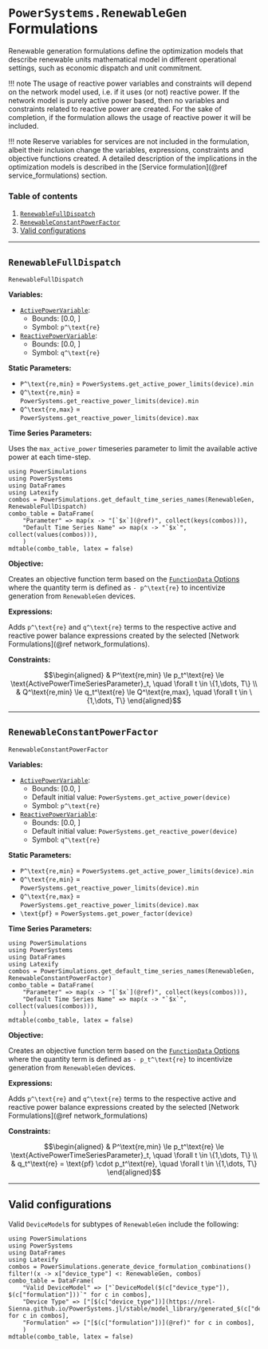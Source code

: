 # `PowerSystems.RenewableGen` Formulations

Renewable generation formulations define the optimization models that describe renewable units mathematical model in different operational settings, such as economic dispatch and unit commitment.

!!! note
    The usage of reactive power variables and constraints will depend on the network model used, i.e. if it uses (or not) reactive power. If the network model is purely active power based, then no variables and constraints related to reactive power are created. For the sake of completion, if the formulation allows the usage of reactive power it will be included.

!!! note
    Reserve variables for services are not included in the formulation, albeit their inclusion change the variables, expressions, constraints and objective functions created. A detailed description of the implications in the optimization models is described in the [Service formulation](@ref service_formulations) section.

### Table of contents

1. [`RenewableFullDispatch`](#RenewableFullDispatch)
2. [`RenewableConstantPowerFactor`](#RenewableConstantPowerFactor)
3. [Valid configurations](#Valid-configurations)

---

## `RenewableFullDispatch`

```@docs
RenewableFullDispatch
```

**Variables:**

- [`ActivePowerVariable`](@ref):
  - Bounds: [0.0, ]
  - Symbol: ``p^\text{re}``
- [`ReactivePowerVariable`](@ref):
  - Bounds: [0.0, ]
  - Symbol: ``q^\text{re}``

**Static Parameters:**

- ``P^\text{re,min}`` = `PowerSystems.get_active_power_limits(device).min`
- ``Q^\text{re,min}`` = `PowerSystems.get_reactive_power_limits(device).min`
- ``Q^\text{re,max}`` = `PowerSystems.get_reactive_power_limits(device).max`

**Time Series Parameters:**

Uses the `max_active_power` timeseries parameter to limit the available active power at each time-step.

```@eval
using PowerSimulations
using PowerSystems
using DataFrames
using Latexify
combos = PowerSimulations.get_default_time_series_names(RenewableGen, RenewableFullDispatch)
combo_table = DataFrame(
    "Parameter" => map(x -> "[`$x`](@ref)", collect(keys(combos))),
    "Default Time Series Name" => map(x -> "`$x`", collect(values(combos))),
    )
mdtable(combo_table, latex = false)
```

**Objective:**

Creates an objective function term based on the [`FunctionData` Options](@ref) where the quantity term is defined as ``- p^\text{re}`` to incentivize generation from `RenewableGen` devices.


**Expressions:**

Adds ``p^\text{re}`` and ``q^\text{re}`` terms to the respective active and reactive power balance expressions created by the selected [Network Formulations](@ref network_formulations).

**Constraints:**

```math
\begin{aligned}
&  P^\text{re,min} \le p_t^\text{re} \le \text{ActivePowerTimeSeriesParameter}_t, \quad \forall t \in \{1,\dots, T\} \\
&  Q^\text{re,min} \le q_t^\text{re} \le Q^\text{re,max}, \quad \forall t \in \{1,\dots, T\}
\end{aligned}
```

---

## `RenewableConstantPowerFactor`

```@docs
RenewableConstantPowerFactor
```

**Variables:**

- [`ActivePowerVariable`](@ref):
  - Bounds: [0.0, ]
  - Default initial value: `PowerSystems.get_active_power(device)`
  - Symbol: ``p^\text{re}``
- [`ReactivePowerVariable`](@ref):
  - Bounds: [0.0, ]
  - Default initial value: `PowerSystems.get_reactive_power(device)`
  - Symbol: ``q^\text{re}``

**Static Parameters:**

- ``P^\text{re,min}`` = `PowerSystems.get_active_power_limits(device).min`
- ``Q^\text{re,min}`` = `PowerSystems.get_reactive_power_limits(device).min`
- ``Q^\text{re,max}`` = `PowerSystems.get_reactive_power_limits(device).max`
- ``\text{pf}`` = `PowerSystems.get_power_factor(device)`

**Time Series Parameters:**

```@eval
using PowerSimulations
using PowerSystems
using DataFrames
using Latexify
combos = PowerSimulations.get_default_time_series_names(RenewableGen, RenewableConstantPowerFactor)
combo_table = DataFrame(
    "Parameter" => map(x -> "[`$x`](@ref)", collect(keys(combos))),
    "Default Time Series Name" => map(x -> "`$x`", collect(values(combos))),
    )
mdtable(combo_table, latex = false)
```

**Objective:**

Creates an objective function term based on the [`FunctionData` Options](@ref) where the quantity term is defined as ``- p_t^\text{re}`` to incentivize generation from `RenewableGen` devices.

**Expressions:**

Adds ``p^\text{re}`` and ``q^\text{re}`` terms to the respective active and reactive power balance expressions created by the selected [Network Formulations](@ref network_formulations)

**Constraints:**

```math
\begin{aligned}
&  P^\text{re,min} \le p_t^\text{re} \le \text{ActivePowerTimeSeriesParameter}_t, \quad \forall t \in \{1,\dots, T\} \\
&  q_t^\text{re} = \text{pf} \cdot p_t^\text{re}, \quad \forall t \in \{1,\dots, T\}
\end{aligned}
```

---

## Valid configurations

Valid `DeviceModel`s for subtypes of `RenewableGen` include the following:

```@eval
using PowerSimulations
using PowerSystems
using DataFrames
using Latexify
combos = PowerSimulations.generate_device_formulation_combinations()
filter!(x -> x["device_type"] <: RenewableGen, combos)
combo_table = DataFrame(
    "Valid DeviceModel" => ["`DeviceModel($(c["device_type"]), $(c["formulation"]))`" for c in combos],
    "Device Type" => ["[$(c["device_type"])](https://nrel-Sienna.github.io/PowerSystems.jl/stable/model_library/generated_$(c["device_type"])/)" for c in combos],
    "Formulation" => ["[$(c["formulation"])](@ref)" for c in combos],
    )
mdtable(combo_table, latex = false)
```


